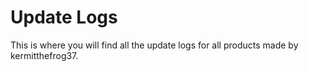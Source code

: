 # Update Logs

This is where you will find all the update logs for all products made by kermitthefrog37.

